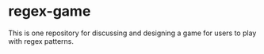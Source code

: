 # regex-game
This is one repository for discussing and designing a game for users to play with regex patterns.
